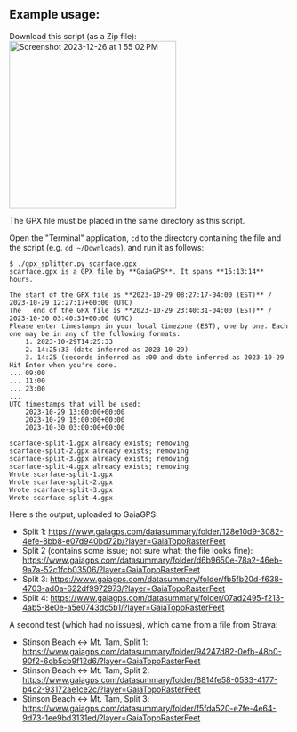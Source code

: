 
## Example usage:

Download this script (as a Zip file):
<img width="300" alt="Screenshot 2023-12-26 at 1 55 02 PM" src="https://github.com/bgwines/gpx-splitter/assets/2442246/2d935179-ae94-453e-b93f-1243c486bb50">

The GPX file must be placed in the same directory as this script.

Open the "Terminal" application, `cd` to the directory containing the file and the script (e.g. `cd ~/Downloads`), and run it as follows:

```
$ ./gpx_splitter.py scarface.gpx
scarface.gpx is a GPX file by **GaiaGPS**. It spans **15:13:14** hours.

The start of the GPX file is **2023-10-29 08:27:17-04:00 (EST)** / 2023-10-29 12:27:17+00:00 (UTC)
The   end of the GPX file is **2023-10-29 23:40:31-04:00 (EST)** / 2023-10-30 03:40:31+00:00 (UTC)
Please enter timestamps in your local timezone (EST), one by one. Each one may be in any of the following formats:
	1. 2023-10-29T14:25:33
	2. 14:25:33 (date inferred as 2023-10-29)
	3. 14:25 (seconds inferred as :00 and date inferred as 2023-10-29
Hit Enter when you're done.
... 09:00
... 11:00
... 23:00
... 
UTC timestamps that will be used:
	2023-10-29 13:00:00+00:00
	2023-10-29 15:00:00+00:00
	2023-10-30 03:00:00+00:00

scarface-split-1.gpx already exists; removing
scarface-split-2.gpx already exists; removing
scarface-split-3.gpx already exists; removing
scarface-split-4.gpx already exists; removing
Wrote scarface-split-1.gpx
Wrote scarface-split-2.gpx
Wrote scarface-split-3.gpx
Wrote scarface-split-4.gpx
```

Here's the output, uploaded to GaiaGPS:
* Split 1: https://www.gaiagps.com/datasummary/folder/128e10d9-3082-4efe-8bb8-e07d940bd72b/?layer=GaiaTopoRasterFeet
* Split 2 (contains some issue; not sure what; the file looks fine): https://www.gaiagps.com/datasummary/folder/d6b9650e-78a2-46eb-9a7a-52c1fcb03506/?layer=GaiaTopoRasterFeet
* Split 3: https://www.gaiagps.com/datasummary/folder/fb5fb20d-f638-4703-ad0a-622df9972973/?layer=GaiaTopoRasterFeet
* Split 4: https://www.gaiagps.com/datasummary/folder/07ad2495-f213-4ab5-8e0e-a5e0743dc5b1/?layer=GaiaTopoRasterFeet

A second test (which had no issues), which came from a file from Strava:
* Stinson Beach <-> Mt. Tam, Split 1: https://www.gaiagps.com/datasummary/folder/94247d82-0efb-48b0-90f2-6db5cb9f12d6/?layer=GaiaTopoRasterFeet
* Stinson Beach <-> Mt. Tam, Split 2: https://www.gaiagps.com/datasummary/folder/8814fe58-0583-4177-b4c2-93172ae1ce2c/?layer=GaiaTopoRasterFeet
* Stinson Beach <-> Mt. Tam, Split 3: https://www.gaiagps.com/datasummary/folder/f5fda520-e7fe-4e64-9d73-1ee9bd3131ed/?layer=GaiaTopoRasterFeet
